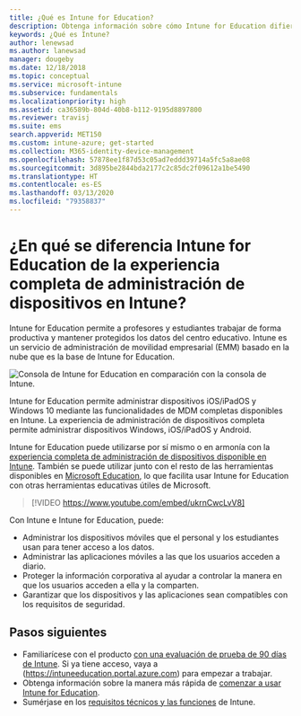 ```yaml
---
title: ¿Qué es Intune for Education?
description: Obtenga información sobre cómo Intune for Education difiere de la experiencia completa de administración de Intune.
keywords: ¿Qué es Intune?
author: lenewsad
ms.author: lanewsad
manager: dougeby
ms.date: 12/18/2018
ms.topic: conceptual
ms.service: microsoft-intune
ms.subservice: fundamentals
ms.localizationpriority: high
ms.assetid: ca36589b-804d-40b8-b112-9195d8897800
ms.reviewer: travisj
ms.suite: ems
search.appverid: MET150
ms.custom: intune-azure; get-started
ms.collection: M365-identity-device-management
ms.openlocfilehash: 57878ee1f87d53c05ad7eddd39714a5fc5a8ae08
ms.sourcegitcommit: 3d895be2844bda2177c2c85dc2f09612a1be5490
ms.translationtype: HT
ms.contentlocale: es-ES
ms.lasthandoff: 03/13/2020
ms.locfileid: "79358837"
---
```

# <a name="how-is-intune-for-education-different-from-the-full-device-management-experience-in-intune"></a>¿En qué se diferencia Intune for Education de la experiencia completa de administración de dispositivos en Intune?

Intune for Education permite a profesores y estudiantes trabajar de forma productiva y mantener protegidos los datos del centro educativo. Intune es un servicio de administración de movilidad empresarial (EMM) basado en la nube que es la base de Intune for Education.

![Consola de Intune for Education en comparación con la consola de Intune.](./media/introduction-intune-education/intune-azure-vs-intuneEDU.png)

Intune for Education permite administrar dispositivos iOS/iPadOS y Windows 10 mediante las funcionalidades de MDM completas disponibles en Intune. La experiencia de administración de dispositivos completa permite administrar dispositivos Windows, iOS/iPadOS y Android.  

Intune for Education puede utilizarse por sí mismo o en armonía con la [experiencia completa de administración de dispositivos disponible en Intune](what-is-intune.md). También se puede utilizar junto con el resto de las herramientas disponibles en [Microsoft Education](https://microsoft.com/education), lo que facilita usar Intune for Education con otras herramientas educativas útiles de Microsoft.  

> [!VIDEO https://www.youtube.com/embed/ukrnCwcLvV8]

Con Intune e Intune for Education, puede:
* Administrar los dispositivos móviles que el personal y los estudiantes usan para tener acceso a los datos.
* Administrar las aplicaciones móviles a las que los usuarios acceden a diario.
* Proteger la información corporativa al ayudar a controlar la manera en que los usuarios acceden a ella y la comparten.
* Garantizar que los dispositivos y las aplicaciones sean compatibles con los requisitos de seguridad.

## <a name="next-steps"></a>Pasos siguientes
* Familiarícese con el producto [con una evaluación de prueba de 90 días de Intune](https://signup.microsoft.com/Signup?OfferId=5eec053c-cc40-4cd5-a06a-ea8d75cf2686&ali=1). Si ya tiene acceso, vaya a (https://intuneeducation.portal.azure.com) para empezar a trabajar.
* Obtenga información sobre la manera más rápida de [comenzar a usar Intune for Education](/intune-education/what-is-express-configuration).
* Sumérjase en los [requisitos técnicos y las funciones](/intune/supported-devices-browsers) de Intune.
